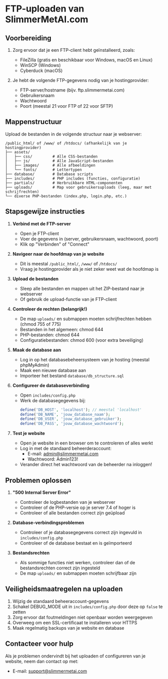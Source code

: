 # FTP-uploaden van SlimmerMetAI.com

## Voorbereiding

1. Zorg ervoor dat je een FTP-client hebt geïnstalleerd, zoals:
   - FileZilla (gratis en beschikbaar voor Windows, macOS en Linux)
   - WinSCP (Windows)
   - Cyberduck (macOS)

2. Je hebt de volgende FTP-gegevens nodig van je hostingprovider:
   - FTP-server/hostname (bijv. ftp.slimmermetai.com)
   - Gebruikersnaam
   - Wachtwoord
   - Poort (meestal 21 voor FTP of 22 voor SFTP)

## Mappenstructuur

Upload de bestanden in de volgende structuur naar je webserver:

```
/public_html/ of /www/ of /htdocs/ (afhankelijk van je hostingprovider)
├── assets/
│   ├── css/         # Alle CSS-bestanden
│   ├── js/          # Alle JavaScript-bestanden
│   ├── images/      # Alle afbeeldingen
│   └── fonts/       # Lettertypen
├── database/        # Database scripts
├── includes/        # PHP includes (functies, configuratie)
├── partials/        # Herbruikbare HTML-componenten
├── uploads/         # Map voor gebruikersuploads (leeg, maar met schrijfrechten)
└── diverse PHP-bestanden (index.php, login.php, etc.)
```

## Stapsgewijze instructies

1. **Verbind met de FTP-server**
   - Open je FTP-client
   - Voer de gegevens in (server, gebruikersnaam, wachtwoord, poort)
   - Klik op "Verbinden" of "Connect"

2. **Navigeer naar de hoofdmap van je website**
   - Dit is meestal `/public_html/`, `/www/` of `/htdocs/`
   - Vraag je hostingprovider als je niet zeker weet wat de hoofdmap is

3. **Upload de bestanden**
   - Sleep alle bestanden en mappen uit het ZIP-bestand naar je webserver
   - Of gebruik de upload-functie van je FTP-client

4. **Controleer de rechten (belangrijk!)**
   - De map `uploads/` en submappen moeten schrijfrechten hebben (chmod 755 of 775)
   - Bestanden in het algemeen: chmod 644
   - PHP-bestanden: chmod 644
   - Configuratiebestanden: chmod 600 (voor extra beveiliging)

5. **Maak de database aan**
   - Log in op het databasebeheersysteem van je hosting (meestal phpMyAdmin)
   - Maak een nieuwe database aan
   - Importeer het bestand `database/db_structure.sql`

6. **Configureer de databaseverbinding**
   - Open `includes/config.php`
   - Werk de databasegegevens bij:
     ```php
     define('DB_HOST', 'localhost'); // meestal 'localhost'
     define('DB_NAME', 'jouw_database_naam');
     define('DB_USER', 'jouw_database_gebruiker');
     define('DB_PASS', 'jouw_database_wachtwoord');
     ```

7. **Test je website**
   - Open je website in een browser om te controleren of alles werkt
   - Log in met de standaard beheerderaccount:
     - E-mail: admin@slimmermetai.com
     - Wachtwoord: Admin123!
   - Verander direct het wachtwoord van de beheerder na inloggen!

## Problemen oplossen

1. **"500 Internal Server Error"**
   - Controleer de logbestanden van je webserver
   - Controleer of de PHP-versie op je server 7.4 of hoger is
   - Controleer of alle bestanden correct zijn geüpload

2. **Database-verbindingsproblemen**
   - Controleer of je databasegegevens correct zijn ingevuld in `includes/config.php`
   - Controleer of de database bestaat en is geïmporteerd

3. **Bestandsrechten**
   - Als sommige functies niet werken, controleer dan of de bestandsrechten correct zijn ingesteld
   - De map `uploads/` en submappen moeten schrijfbaar zijn

## Veiligheidsmaatregelen na uploaden

1. Wijzig de standaard beheeraccount-gegevens
2. Schakel DEBUG_MODE uit in `includes/config.php` door deze op `false` te zetten
3. Zorg ervoor dat foutmeldingen niet openbaar worden weergegeven
4. Overweeg om een SSL-certificaat te installeren voor HTTPS
5. Maak regelmatig backups van je website en database

## Contacteer voor hulp

Als je problemen ondervindt bij het uploaden of configureren van je website, neem dan contact op met:

- E-mail: support@slimmermetai.com 